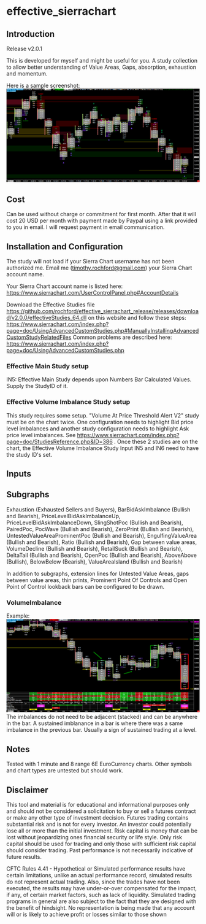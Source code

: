 # effective_sierrachart

## Introduction

Release v2.0.1

This is developed for myself and might be useful for you. A study collection to allow better understanding of Value Areas, Gaps, absorption, exhaustion and momentum.

Here is a sample screenshot: ![SCREENSHOT](http://github.com/rochford/effective_sierrachart_release/blob/main/docs/effective_main.png)

## Cost

Can be used without charge or commitment for first month. After that it will cost 20 USD per month with payment made by Paypal using a link provided to you in email. I will request payment in email communication. 

## Installation and Configuration

The study will not load if your Sierra Chart username has not been authorized me. Email me (timothy.rochford@gmail.com) your Sierra Chart account name. 

Your Sierra Chart account name is listed here: https://www.sierrachart.com/UserControlPanel.php#AccountDetails

Download the Effective Studies file https://github.com/rochford/effective_sierrachart_release/releases/download/v2.0.0/effectiveStudies_64.dll on this website and follow these steps: https://www.sierrachart.com/index.php?page=doc/UsingAdvancedCustomStudies.php#ManuallyInstallingAdvancedCustomStudyRelatedFiles 
Common problems are described here: https://www.sierrachart.com/index.php?page=doc/UsingAdvancedCustomStudies.php

### Effective Main Study setup

IN5: Effective Main Study depends upon Numbers Bar Calculated Values. Supply the StudyID of it.  

### Effective Volume Imbalance Study setup

This study requires some setup. "Volume At Price Threshold Alert V2" study must be on the chart twice. One configuration needs to highlight Bid price level imbalances and another study configuration needs to highlight Ask price level imbalances.
See https://www.sierrachart.com/index.php?page=doc/StudiesReference.php&ID=386 . Once these 2 studies are on the chart, the Effective Volume Imbalance Study Input IN5 and IN6 need to have the study ID's set. 

## Inputs

## Subgraphs

Exhaustion (Exhausted Sellers and Buyers),
BarBidAskImbalance (Bullish and Bearish),
PriceLevelBidAskImbalanceUp,
PriceLevelBidAskImbalanceDown,
SlingShotPoc (Bullish and Bearish),
PairedPoc,
PocWave (Bullish and Bearish),
ZeroPrint (Bullish and Bearish),
UntestedValueAreaProminentPoc (Bullish and Bearish),
EngulfingValueArea (Bullish and Bearish),
Ratio (Bullish and Bearish),
Gap between value areas,
VolumeDecline  (Bullish and Bearish),
RetailSuck (Bullish and Bearish),
DeltaTail  (Bullish and Bearish),
OpenPoc (Bullish and Bearish),
AboveAbove (Bullish),
BelowBelow (Bearish),
ValueAreaIsland (Bullish and Bearish)

In addition to subgraphs, extension lines for Untested Value Areas, gaps between value areas, thin prints, Prominent Point Of Controls and Open Point of Control lookback bars can be configured to be drawn.

### VolumeImbalance

Example: ![SCREENSHOT](http://github.com/rochford/effective_sierrachart_release/blob/main/docs/volumeImbalance.png)
The imbalances do not need to be adjacent (stacked) and can be anywhere in the bar. 
A sustained imblanance in a bar is where there was a same imbalance in the previous bar. Usually a sign of sustained trading at a level.

## Notes

Tested with 1 minute and 8 range 6E EuroCurrency charts. Other symbols and chart types are untested but should work. 

## Disclaimer

This tool and material is for educational and informational purposes only and should not be considered a
solicitation to buy or sell a futures contract or make any other type of investment decision. Futures
trading contains substantial risk and is not for every investor. An investor could potentially lose all or
more than the initial investment. Risk capital is money that can be lost without jeopardizing ones
financial security or life style. Only risk capital should be used for trading and only those with sufficient
risk capital should consider trading. Past performance is not necessarily indicative of future results.

CFTC Rules 4.41 - Hypothetical or Simulated performance results have certain limitations, unlike an
actual performance record, simulated results do not represent actual trading. Also, since the trades have
not been executed, the results may have under-or-over compensated for the impact, if any, of certain
market factors, such as lack of liquidity. Simulated trading programs in general are also subject to the
fact that they are designed with the benefit of hindsight. No representation is being made that any
account will or is likely to achieve profit or losses similar to those shown
